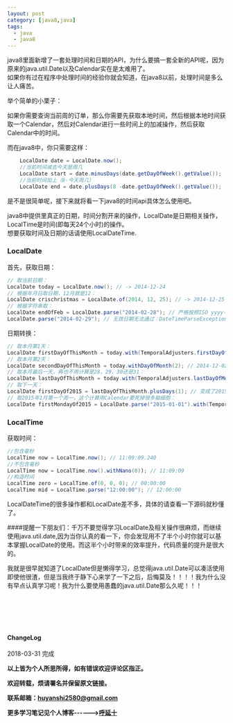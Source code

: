 ```yaml
---
layout: post
category: [java8,java]
tags:
  - java
  - java8
---
```

java8里面新增了一套处理时间和日期的API，为什么要搞一套全新的API呢，因为原来的java.util.Date以及Calendar实在是太难用了。   
如果你有过在程序中处理时间的经验你就会知道，在java8以前，处理时间是多么让人痛苦。  

举个简单的小栗子：  

如果你需要查询当前周的订单，那么你需要先获取本地时间，然后根据本地时间获取一个Calendar，然后对Calendar进行一些时间上的加减操作，然后获取Calendar中的时间。   

而在java8中，你只需要这样：  

```java
    LocalDate date = LocalDate.now();
    //当前时间减去今天是周几
    LocalDate start = date.minusDays(date.getDayOfWeek().getValue());
    //当前时间加上（8-今天周几）
    LocalDate end = date.plusDays(8 -date.getDayOfWeek().getValue());
```
是不是很简单呢，接下来就将看一下java8的时间api具体怎么使用吧。  

java8中提供里真正的日期，时间分割开来的操作，LocalDate是日期相关操作，LocalTime是时间(即每天24个小时)的操作。   
想要获取时间及日期的话请使用LocalDateTime.
<h3>LocalDate</h3>  
首先，获取日期：  

```java
// 取当前日期：
LocalDate today = LocalDate.now(); // -> 2014-12-24
// 根据年月日取日期，12月就是12：
LocalDate crischristmas = LocalDate.of(2014, 12, 25); // -> 2014-12-25
// 根据字符串取：
LocalDate endOfFeb = LocalDate.parse("2014-02-28"); // 严格按照ISO yyyy-MM-dd验证，02写成2都不行，当然也有一个重载方法允许自己定义格式
LocalDate.parse("2014-02-29"); // 无效日期无法通过：DateTimeParseException: Invalid date
```
日期转换：  

```java  
// 取本月第1天：
LocalDate firstDayOfThisMonth = today.with(TemporalAdjusters.firstDayOfMonth()); // 2014-12-01
// 取本月第2天：
LocalDate secondDayOfThisMonth = today.withDayOfMonth(2); // 2014-12-02
// 取本月最后一天，再也不用计算是28，29，30还是31：
LocalDate lastDayOfThisMonth = today.with(TemporalAdjusters.lastDayOfMonth()); // 2014-12-31
// 取下一天：
LocalDate firstDayOf2015 = lastDayOfThisMonth.plusDays(1); // 变成了2015-01-01
// 取2015年1月第一个周一，这个计算用Calendar要死掉很多脑细胞：
LocalDate firstMondayOf2015 = LocalDate.parse("2015-01-01").with(TemporalAdjusters.firstInMonth(DayOfWeek.MONDAY)); // 2015-01-05
```
<h3>LocalTime</h3>    
获取时间：  

```java
//包含毫秒
LocalTime now = LocalTime.now(); // 11:09:09.240
//不包含毫秒  
LocalTime now = LocalTime.now().withNano(0)); // 11:09:09
//构造时间  
LocalTime zero = LocalTime.of(0, 0, 0); // 00:00:00
LocalTime mid = LocalTime.parse("12:00:00"); // 12:00:00
```

LocalDateTime的很多操作都和LocalDate差不多，具体的请查看一下源码就秒懂了。  

####提醒一下朋友们：千万不要觉得学习LocalDate及相关操作很麻烦，而继续使用java.util.date,因为当你认真的看一下，你会发现用不了半个小时你就可以基本掌握LocalDate的使用。而这半个小时带来的效率提升，代码质量的提升是很大的。  

我就是很早就知道了LocalDate但是懒得学习，总觉得java.util.Date可以凑活使用即使他很渣，但是当我终于静下心来学了一下之后，后悔莫及！！！！我为什么没有早点认真学习呢！我为什么要使用愚蠢的java.util.Date那么久呢！！！  

<br>
<br>
<br>
<br>
<h4>ChangeLog</h4>
2018-03-31      完成
<br>

**以上皆为个人所思所得，如有错误欢迎评论区指正。**

**欢迎转载，烦请署名并保留原文链接。**

**联系邮箱：huyanshi2580@gmail.com**

**更多学习笔记见个人博客------><a href="https://hublanker.github.io/blog/">呼延十</a>**
